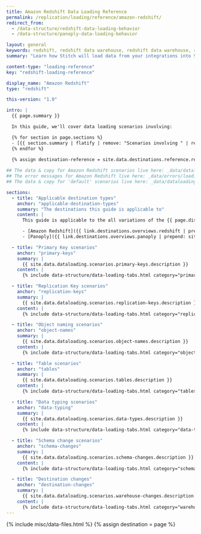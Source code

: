 ```yaml
---
title: Amazon Redshift Data Loading Reference
permalink: /replication/loading/reference/amazon-redshift/
redirect_from:
  - /data-structure/redshift-data-loading-behavior
  - /data-structure/panoply-data-loading-behavior

layout: general
keywords: redshift, redshift data warehouse, redshift data warehouse, redshift etl, etl to redshift
summary: "Learn how Stitch will load data from your integrations into Stitch's Amazon Redshift destination."

content-type: "loading-reference"
key: "redshift-loading-reference"

display_name: "Amazon Redshift"
type: "redshift"

this-version: "1.0"

intro: |
  {{ page.summary }}

  In this guide, we'll cover data loading scenarios involving: 

  {% for section in page.sections %}
  - [{{ section.summary | flatify | remove: "Scenarios involving " | remove: "." | | capitalize | strip }}](#{{ section.anchor }})
  {% endfor %}
  
  {% assign destination-reference = site.data.destinations.reference.redshift %}

## The data & copy for Amazon Redshift scenarios live here: _data/dataloading/redshift
## The error messages for Amazon Redshift live here: _data/errors/loading/redshift.yml
## The data & copy for 'default' scenarios live here: _data/dataloading/scenarios

sections:
  - title: "Applicable destination types"
    anchor: "applicable-destination-types"
    summary: "The destinations this guide is applicable to"
    content: |
      This guide is applicable to the all variations of the {{ page.display_name }} destination, including:

      - [Amazon Redshift]({{ link.destinations.overviews.redshift | prepend: site.baseurl }})
      - [Panoply]({{ link.destinations.overviews.panoply | prepend: site.baseurl }})

  - title: "Primary Key scenarios"
    anchor: "primary-keys"
    summary: |
      {{ site.data.dataloading.scenarios.primary-keys.description }}
    content: |
      {% include data-structure/data-loading-tabs.html category="primary-keys"%}

  - title: "Replication Key scenarios"
    anchor: "replication-keys"
    summary: |
      {{ site.data.dataloading.scenarios.replication-keys.description }}
    content: |
      {% include data-structure/data-loading-tabs.html category="replication-keys" %}

  - title: "Object naming scenarios"
    anchor: "object-names"
    summary: |
      {{ site.data.dataloading.scenarios.object-names.description }}
    content: |
      {% include data-structure/data-loading-tabs.html category="object-names" %}

  - title: "Table scenarios"
    anchor: "tables"
    summary: |
      {{ site.data.dataloading.scenarios.tables.description }}
    content: |
      {% include data-structure/data-loading-tabs.html category="tables" %}

  - title: "Data typing scenarios"
    anchor: "data-typing"
    summary: |
      {{ site.data.dataloading.scenarios.data-types.description }}
    content: |
      {% include data-structure/data-loading-tabs.html category="data-types" %}

  - title: "Schema change scenarios"
    anchor: "schema-changes"
    summary: |
      {{ site.data.dataloading.scenarios.schema-changes.description }}
    content: |
      {% include data-structure/data-loading-tabs.html category="schema-changes" %}

  - title: "Destination changes"
    anchor: "destination-changes"
    summary: |
      {{ site.data.dataloading.scenarios.warehouse-changes.description }}
    content: |
      {% include data-structure/data-loading-tabs.html category="warehouse-changes" %}
---
```

{% include misc/data-files.html %}
{% assign destination = page %}
